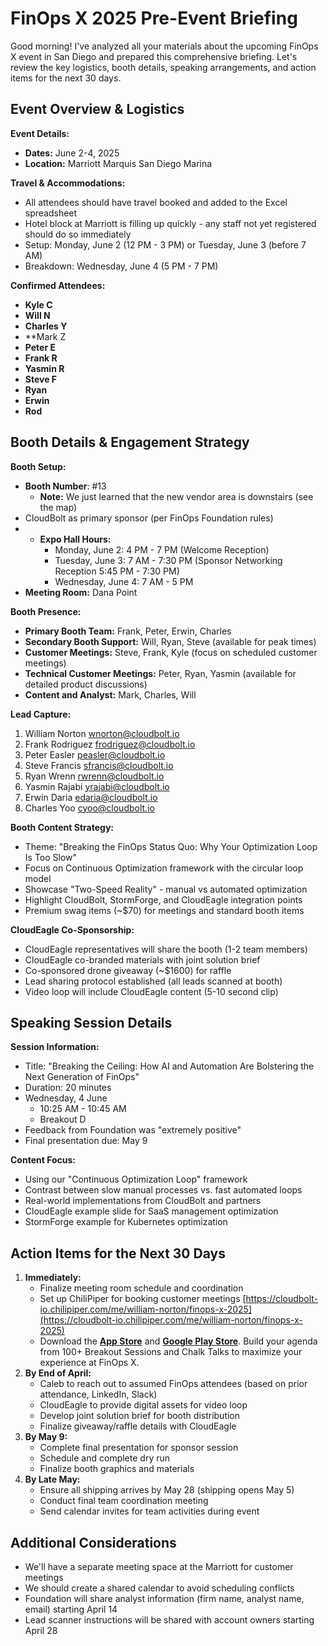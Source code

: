 # FinOps X 2025 Pre-Event Briefing

Good morning! I've analyzed all your materials about the upcoming FinOps X event in San Diego and prepared this comprehensive briefing. Let's review the key logistics, booth details, speaking arrangements, and action items for the next 30 days.

## Event Overview & Logistics

**Event Details:**
- **Dates:** June 2-4, 2025
- **Location:** Marriott Marquis San Diego Marina

**Travel & Accommodations:**
- All attendees should have travel booked and added to the Excel spreadsheet
- Hotel block at Marriott is filling up quickly - any staff not yet registered should do so immediately
- Setup: Monday, June 2 (12 PM - 3 PM) or Tuesday, June 3 (before 7 AM)
- Breakdown: Wednesday, June 4 (5 PM - 7 PM)

**Confirmed Attendees:**
- **Kyle C** 
- **Will N** 
- **Charles Y** 
- **Mark Z
- **Peter E** 
- **Frank R** 
- **Yasmin R** 
- **Steve F** 
- **Ryan**
- **Erwin** 
- **Rod** 

## Booth Details & Engagement Strategy
**Booth Setup:**
- **Booth Number**: #13
	- **Note:** We just learned that the new vendor area is downstairs (see the map)
- CloudBolt as primary sponsor (per FinOps Foundation rules)
- - **Expo Hall Hours:**
    - Monday, June 2: 4 PM - 7 PM (Welcome Reception)
    - Tuesday, June 3: 7 AM - 7:30 PM (Sponsor Networking Reception 5:45 PM - 7:30 PM)
    - Wednesday, June 4: 7 AM - 5 PM
- **Meeting Room:** Dana Point

**Booth Presence:**
- **Primary Booth Team:** Frank, Peter, Erwin, Charles
- **Secondary Booth Support:** Will, Ryan, Steve (available for peak times)
- **Customer Meetings:** Steve, Frank, Kyle (focus on scheduled customer meetings)
- **Technical Customer Meetings:** Peter, Ryan, Yasmin (available for detailed product discussions)
- **Content and Analyst:** Mark, Charles, Will 

**Lead Capture:**
1. William Norton [wnorton@cloudbolt.io](mailto:wnorton@cloudbolt.io)
2. Frank Rodriguez [frodriguez@cloudbolt.io](mailto:frodriguez@cloudbolt.io)
3. Peter Easler [peasler@cloudbolt.io](mailto:peasler@cloudbolt.io)
4. Steve Francis [sfrancis@cloudbolt.io](mailto:sfrancis@cloudbolt.io)
5. Ryan Wrenn [rwrenn@cloudbolt.io](mailto:rwrenn@cloudbolt.io)
6. Yasmin Rajabi [yrajabi@cloudbolt.io](mailto:yrajabi@cloudbolt.io)
7. Erwin Daria [edaria@cloudbolt.io](mailto:edaria@cloudbolt.io)
8. Charles Yoo [cyoo@cloudbolt.io](mailto:cyoo@cloudbolt.io)

**Booth Content Strategy:**
- Theme: "Breaking the FinOps Status Quo: Why Your Optimization Loop Is Too Slow"
- Focus on Continuous Optimization framework with the circular loop model
- Showcase "Two-Speed Reality" - manual vs automated optimization
- Highlight CloudBolt, StormForge, and CloudEagle integration points
- Premium swag items (~$70) for meetings and standard booth items

**CloudEagle Co-Sponsorship:**
- CloudEagle representatives will share the booth (1-2 team members)
- CloudEagle co-branded materials with joint solution brief
- Co-sponsored drone giveaway (~$1600) for raffle
- Lead sharing protocol established (all leads scanned at booth)
- Video loop will include CloudEagle content (5-10 second clip)

## Speaking Session Details

**Session Information:**
- Title: "Breaking the Ceiling: How AI and Automation Are Bolstering the Next Generation of FinOps"
- Duration: 20 minutes
- Wednesday, 4 June
	- 10:25 AM - 10:45 AM
	- Breakout D
- Feedback from Foundation was "extremely positive"
- Final presentation due: May 9

**Content Focus:**
- Using our "Continuous Optimization Loop" framework
- Contrast between slow manual processes vs. fast automated loops
- Real-world implementations from CloudBolt and partners
- CloudEagle example slide for SaaS management optimization
- StormForge example for Kubernetes optimization

## Action Items for the Next 30 Days
1. **Immediately:**
    - Finalize meeting room schedule and coordination
    - Set up ChiliPiper for booking customer meetings [https://cloudbolt-io.chilipiper.com/me/william-norton/finops-x-2025](https://cloudbolt-io.chilipiper.com/me/william-norton/finops-x-2025)
    - Download the **[App Store](https://cfvxw04.na1.hubspotlinks.com/Ctc/DL+113/cFvXW04/VWs7Fc5Thn66Vk5ffQ7syhyrW8ZpTlp5w0khpMmLVSR3qn9gW7Y8-PT6lZ3kZW6CXsFV8DfB6lW44fl4x7p04lHW2Mr9n774fz3QVZHzLk52MGDTW6B-6n04mYjpDW690bMw6Q4m4RW14J7Kr73klTtW2H1s7J3tLqR2M-KpmDxXcZkW8-5wfM41PQGfW4N7KNj2qgJHgW4qD_9_8nJd1LW8_YSn57PNG2QW8jxyDV5HcWpYW8Rrdgs1zWJNQW3WysGJ86JHwpW5qgbk58ZgpzxV8gTBc5m4rnpW683XK-26bYDxW7C1FXS4PQjx2W1xg9xr34LlyyW74QzfG7w5FZSW7Q4MRD4g_b8LW6n3YxB5PnDt2W5FdZwd62sRVCV2y_yD1cPXg5f7KMvQ604)** and **[Google Play Store](https://cfvxw04.na1.hubspotlinks.com/Ctc/DL+113/cFvXW04/VWs7Fc5Thn66Vk5ffQ7syhyrW8ZpTlp5w0khpMmLVT63qn9gW8wLKSR6lZ3kFW283MBv1NvBSGW4sGptd5J-dNtVF8cXj6MjKjGW4PG6P9359xpnVWydwf1n9wdPW13r7hg2QYzh5N7FHDRxp9cB9W1700xP7HyCJHW2qZ-gS6pFjnSW1gP5wz8804_qN5Wtz9vC_SpFW6cSs1b7pHBHQW7dHFtz4FDspCW3Hw5rZ2WkrrDVH2FFl1RZH7FW75Sbxb5hL1rwW6_YVgV8k1k55VK_MGQ679s-ZN5lPTW2CJRJ9N5TbyB5_0gXFVCqJYw1fppNCW8Lbsvj3hJBl2W23Shm22zkZYMW7snp24261K7NW2ZPdbZ8Y94hMW1Trs-g2pBpnNW986ghy7vY1BjW1tT_Ns7BGDCXf60ZPSl04)**. Build your agenda from 100+ Breakout Sessions and Chalk Talks to maximize your experience at FinOps X.
2. **By End of April:**
    - Caleb to reach out to assumed FinOps attendees (based on prior attendance, LinkedIn, Slack)
    - CloudEagle to provide digital assets for video loop
    - Develop joint solution brief for booth distribution
    - Finalize giveaway/raffle details with CloudEagle
3. **By May 9:**
    - Complete final presentation for sponsor session
    - Schedule and complete dry run
    - Finalize booth graphics and materials
4. **By Late May:**
    - Ensure all shipping arrives by May 28 (shipping opens May 5)
    - Conduct final team coordination meeting
    - Send calendar invites for team activities during event

## Additional Considerations
- We'll have a separate meeting space at the Marriott for customer meetings
- We should create a shared calendar to avoid scheduling conflicts
- Foundation will share analyst information (firm name, analyst name, email) starting April 14
- Lead scanner instructions will be shared with account owners starting April 28
